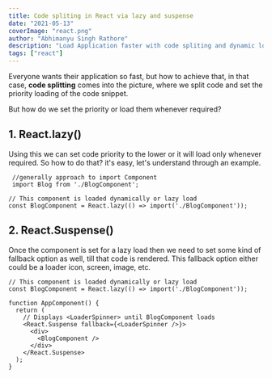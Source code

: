 ```yaml
---
title: Code spliting in React via lazy and suspense
date: "2021-05-13"
coverImage: "react.png"
author: "Abhimanyu Singh Rathore"
description: "Load Application faster with code spliting and dynamic loading"
tags: ["react"]
---
```


Everyone wants their application so fast, but how to achieve that, in that case, **code splitting** comes into the picture, where we split code and set the priority loading of the code snippet.

But how do we set the priority or load them whenever required?


## 1. React.lazy()

Using this we can set code priority to the lower or it will load only whenever required. So how to do that? it's easy, let's understand through an example.

```JS
 //generally approach to import Component
 import Blog from './BlogComponent';
```

```JS
// This component is loaded dynamically or lazy load
const BlogComponent = React.lazy(() => import('./BlogComponent'));
```
## 2. React.Suspense() 

Once the component is set for a lazy load then we need to set some kind of fallback option as well, till that code is rendered. This fallback option either could be a loader icon, screen, image, etc.

```JS
// This component is loaded dynamically or lazy load
const BlogComponent = React.lazy(() => import('./BlogComponent'));

function AppComponent() {
  return (
    // Displays <LoaderSpinner> until BlogComponent loads
    <React.Suspense fallback={<LoaderSpinner />}>
      <div>
        <BlogComponent />
      </div>
    </React.Suspense>
  );
}
```
